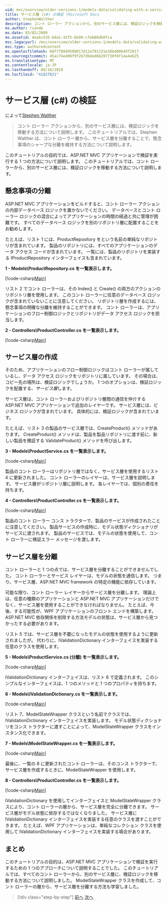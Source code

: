 ```yaml
---
uid: mvc/overview/older-versions-1/models-data/validating-with-a-service-layer-cs
title: サービス層 (c#) の検証 |Microsoft Docs
author: StephenWalther
description: コント ローラー アクションから、別のサービス層には、検証ロジックを移動する方法について説明します。 このチュートリアルでは、Stephen Walther がについて説明する方法をしています.
ms.author: riande
ms.date: 03/02/2009
ms.assetid: 4eabc535-b8a1-43f5-bb99-cfeb86db0fca
msc.legacyurl: /mvc/overview/older-versions-1/models-data/validating-with-a-service-layer-cs
msc.type: authoredcontent
ms.openlocfilehash: 69ff78949589017d12a791231e38b400b49f2917
ms.sourcegitcommit: 45ac74e400f9f2b7dbded66297730f6f14a4eb25
ms.translationtype: MT
ms.contentlocale: ja-JP
ms.lasthandoff: 08/16/2018
ms.locfileid: "41827621"
---
```

<a name="validating-with-a-service-layer-c"></a>サービス層 (c#) の検証
====================
によって[Stephen Walther](https://github.com/StephenWalther)

> コント ローラー アクションから、別のサービス層には、検証ロジックを移動する方法について説明します。 このチュートリアルでは、Stephen Walther は、コント ローラー層から、サービス層を分離することで、懸念事項のシャープな分離を維持する方法について説明します。


このチュートリアルの目的では、ASP.NET MVC アプリケーションで検証を実行する 1 つの方法について説明します。 このチュートリアルでは、コント ローラーから、別のサービス層には、検証ロジックを移動する方法について説明します。

## <a name="separating-concerns"></a>懸念事項の分離

ASP.NET MVC アプリケーションをビルドすると、コント ローラー アクションの内部データベース ロジックを置かないでください。 データベースとコント ローラー ロジックの混合によってアプリケーションの時間の経過と共に管理が困難です。 すべてのデータベース ロジックを別のリポジトリ層に配置することをお勧めします。

たとえば、リスト 1 には、ProductRepository をという名前の単純なリポジトリが含まれています。 製品のリポジトリには、すべてのアプリケーションのデータ アクセス コードが含まれています。 一覧には、製品のリポジトリを実装する IProductRepository インターフェイスも含まれています。

**1 - Models\ProductRepository.cs を一覧表示します。**

[!code-csharp[Main](validating-with-a-service-layer-cs/samples/sample1.cs)]

リスト 2 でコント ローラーは、その Index() と Create() の両方のアクションのリポジトリ層を使用します。 このコント ローラーに任意のデータベース ロジックが含まれていないことに注意してください。 リポジトリ層を作成するには、懸念事項の明確な分離を維持することができます。 コント ローラーは、アプリケーションのフロー制御ロジックとリポジトリがデータ アクセス ロジックを担当します。

**2 - Controllers\ProductController.cs を一覧表示します。**

[!code-csharp[Main](validating-with-a-service-layer-cs/samples/sample2.cs)]

## <a name="creating-a-service-layer"></a>サービス層の作成

そのため、アプリケーションのフロー制御ロジックはコント ローラーが属しているし、データ アクセス ロジックをリポジトリに属しています。 その場合は、コピー先の場所は、検証ロジックでしょうか。 1 つのオプションは、検証ロジックを配置する、*サービス層*します。

サービス層は、コント ローラーおよびリポジトリ層間の通信を仲介する ASP.NET MVC アプリケーションで追加のレイヤーです。 サービス層には、ビジネス ロジックが含まれています。 具体的には、検証ロジックが含まれています。

たとえば、リスト 3 の製品のサービス層では、CreateProduct() メソッドがあります。 CreateProduct() メソッドは、製品を製品リポジトリに渡す前に、新しい製品を検証する ValidateProduct() メソッドを呼び出します。

**3 - Models\ProductService.cs を一覧表示します。**

[!code-csharp[Main](validating-with-a-service-layer-cs/samples/sample3.cs)]

製品のコント ローラーはリポジトリ層ではなく、サービス層を使用するリスト 4 に更新されました。 コント ローラーのレイヤーは、サービス層を説明します。 サービス層がリポジトリ層に説明します。 各レイヤーでは、個別の責任を持ちます。

**4 - Controllers\ProductController.cs を一覧表示します。**

[!code-csharp[Main](validating-with-a-service-layer-cs/samples/sample4.cs)]

製品のコント ローラー コンス トラクターで、製品のサービスが作成されたことに注意してください。 製品サービスの作成時に、モデル状態ディクショナリがサービスに渡されます。 製品のサービスでは、モデルの状態を使用して、コント ローラーに検証エラー メッセージを渡します。

## <a name="decoupling-the-service-layer"></a>サービス層を分離

コント ローラーと 1 つの点では、サービス層を分離することができませんでした。 コント ローラーとサービス レイヤーは、モデルの状態を通信します。 つまり、サービス層、ASP.NET MVC framework の特定の機能に依存しています。

可能な限り、コント ローラー レイヤーからサービス層を分離します。 理論上は、任意の種類のアプリケーションと ASP.NET MVC アプリケーションだけでなく、サービス層を使用することができなければなりません。 たとえば、今後、する可能性が、WPF アプリケーションのフロント エンドを構築します。 ASP.NET MVC 依存関係を削除する方法モデルの状態は、サービス層から見つかったする必要があります。

リスト 5 では、サービス層を不要になったモデルの状態を使用するように更新されましたが。 代わりに、IValidationDictionary インターフェイスを実装する任意のクラスを使用します。

**5 - Models\ProductService.cs (分離) を一覧表示します。**

[!code-csharp[Main](validating-with-a-service-layer-cs/samples/sample5.cs)]

IValidationDictionary インターフェイスは、リスト 6 で定義されます。 このシンプルなインターフェイスは、1 つのメソッドと 1 つのプロパティを持ちます。

**6 - Models\IValidationDictionary.cs を一覧表示します。**

[!code-csharp[Main](validating-with-a-service-layer-cs/samples/sample6.cs)]

リスト 7、ModelStateWrapper クラスという名前でクラスでは、IValidationDictionary インターフェイスを実装します。 モデル状態ディクショナリをコンス トラクターに渡すことによって、ModelStateWrapper クラスをインスタンス化できます。

**7 - Models\ModelStateWrapper.cs を一覧表示します。**

[!code-csharp[Main](validating-with-a-service-layer-cs/samples/sample7.cs)]

最後に、一覧の 8 に更新されたコント ローラーは、そのコンス トラクターで、サービス層を作成するときに、ModelStateWrapper を使用します。

**8 - Controllers\ProductController.cs を一覧表示します。**

[!code-csharp[Main](validating-with-a-service-layer-cs/samples/sample8.cs)]

IValidationDictionary を使用してインターフェイスと ModelStateWrapper クラスにより、コント ローラーの層から、サービス層を完全に分離できます。 サービス層がモデル状態に依存するではなくなりました。 サービス層に IValidationDictionary インターフェイスを実装する任意のクラスを渡すことができます。 たとえば、WPF アプリケーションは、単純なコレクション クラスを使用して IValidationDictionary インターフェイスを実装する場合があります。

## <a name="summary"></a>まとめ

このチュートリアルの目的は、ASP.NET MVC アプリケーションで検証を実行するための 1 つのアプローチについて説明することでした。 このチュートリアルでは、すべてのコント ローラーから、別のサービス層に、検証ロジックを移動する方法について説明しました。 ModelStateWrapper クラスを作成して、コント ローラーの層から、サービス層を分離する方法も学習しました。

> [!div class="step-by-step"]
> [前へ](validating-with-the-idataerrorinfo-interface-cs.md)
> [次へ](validation-with-the-data-annotation-validators-cs.md)
